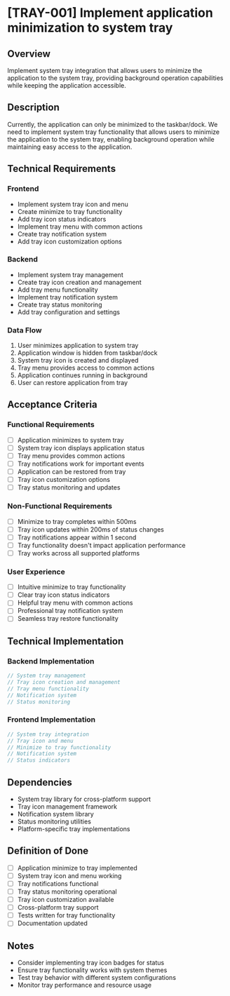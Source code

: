 # [TRAY-001] Implement application minimization to system tray

## Overview

Implement system tray integration that allows users to minimize the application to the system tray, providing background operation capabilities while keeping the application accessible.

## Description

Currently, the application can only be minimized to the taskbar/dock. We need to implement system tray functionality that allows users to minimize the application to the system tray, enabling background operation while maintaining easy access to the application.

## Technical Requirements

### Frontend

- Implement system tray icon and menu
- Create minimize to tray functionality
- Add tray icon status indicators
- Implement tray menu with common actions
- Create tray notification system
- Add tray icon customization options

### Backend

- Implement system tray management
- Create tray icon creation and management
- Add tray menu functionality
- Implement tray notification system
- Create tray status monitoring
- Add tray configuration and settings

### Data Flow

1. User minimizes application to system tray
2. Application window is hidden from taskbar/dock
3. System tray icon is created and displayed
4. Tray menu provides access to common actions
5. Application continues running in background
6. User can restore application from tray

## Acceptance Criteria

### Functional Requirements

- [ ] Application minimizes to system tray
- [ ] System tray icon displays application status
- [ ] Tray menu provides common actions
- [ ] Tray notifications work for important events
- [ ] Application can be restored from tray
- [ ] Tray icon customization options
- [ ] Tray status monitoring and updates

### Non-Functional Requirements

- [ ] Minimize to tray completes within 500ms
- [ ] Tray icon updates within 200ms of status changes
- [ ] Tray notifications appear within 1 second
- [ ] Tray functionality doesn't impact application performance
- [ ] Tray works across all supported platforms

### User Experience

- [ ] Intuitive minimize to tray functionality
- [ ] Clear tray icon status indicators
- [ ] Helpful tray menu with common actions
- [ ] Professional tray notification system
- [ ] Seamless tray restore functionality

## Technical Implementation

### Backend Implementation

```rust
// System tray management
// Tray icon creation and management
// Tray menu functionality
// Notification system
// Status monitoring
```

### Frontend Implementation

```typescript
// System tray integration
// Tray icon and menu
// Minimize to tray functionality
// Notification system
// Status indicators
```

## Dependencies

- System tray library for cross-platform support
- Tray icon management framework
- Notification system library
- Status monitoring utilities
- Platform-specific tray implementations

## Definition of Done

- [ ] Application minimize to tray implemented
- [ ] System tray icon and menu working
- [ ] Tray notifications functional
- [ ] Tray status monitoring operational
- [ ] Tray icon customization available
- [ ] Cross-platform tray support
- [ ] Tests written for tray functionality
- [ ] Documentation updated

## Notes

- Consider implementing tray icon badges for status
- Ensure tray functionality works with system themes
- Test tray behavior with different system configurations
- Monitor tray performance and resource usage
